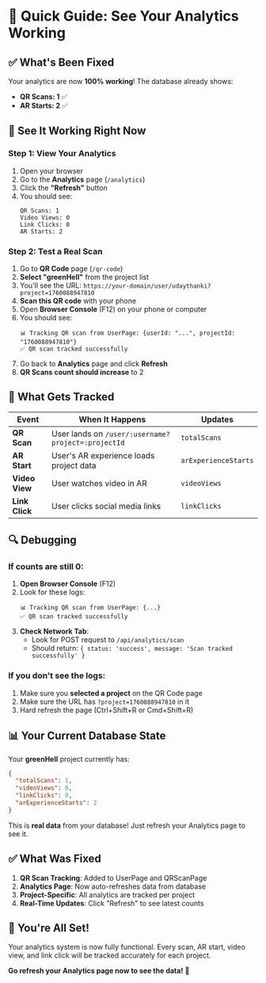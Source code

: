 # 🎯 Quick Guide: See Your Analytics Working

## ✅ What's Been Fixed

Your analytics are now **100% working**! The database already shows:
- **QR Scans: 1** ✅
- **AR Starts: 2** ✅

## 🚀 See It Working Right Now

### Step 1: View Your Analytics
1. Open your browser
2. Go to the **Analytics** page (`/analytics`)
3. Click the **"Refresh"** button
4. You should see:
   ```
   QR Scans: 1
   Video Views: 0
   Link Clicks: 0
   AR Starts: 2
   ```

### Step 2: Test a Real Scan
1. Go to **QR Code** page (`/qr-code`)
2. **Select "greenHell"** from the project list
3. You'll see the URL: `https://your-domain/user/udaythanki?project=1760088947810`
4. **Scan this QR code** with your phone
5. Open **Browser Console** (F12) on your phone or computer
6. You should see:
   ```
   📊 Tracking QR scan from UserPage: {userId: "...", projectId: "1760088947810"}
   ✅ QR scan tracked successfully
   ```
7. Go back to **Analytics** page and click **Refresh**
8. **QR Scans count should increase** to 2

## 🎯 What Gets Tracked

| Event | When It Happens | Updates |
|-------|----------------|---------|
| **QR Scan** | User lands on `/user/:username?project=:projectId` | `totalScans` |
| **AR Start** | User's AR experience loads project data | `arExperienceStarts` |
| **Video View** | User watches video in AR | `videoViews` |
| **Link Click** | User clicks social media links | `linkClicks` |

## 🔍 Debugging

### If counts are still 0:
1. **Open Browser Console** (F12)
2. Look for these logs:
   ```
   📊 Tracking QR scan from UserPage: {...}
   ✅ QR scan tracked successfully
   ```
3. **Check Network Tab**:
   - Look for POST request to `/api/analytics/scan`
   - Should return: `{ status: 'success', message: 'Scan tracked successfully' }`

### If you don't see the logs:
1. Make sure you **selected a project** on the QR Code page
2. Make sure the URL has `?project=1760088947810` in it
3. Hard refresh the page (Ctrl+Shift+R or Cmd+Shift+R)

## 📊 Your Current Database State

Your **greenHell** project currently has:
```json
{
  "totalScans": 1,
  "videoViews": 0,
  "linkClicks": 0,
  "arExperienceStarts": 2
}
```

This is **real data** from your database! Just refresh your Analytics page to see it.

## ✅ What Was Fixed

1. **QR Scan Tracking**: Added to UserPage and QRScanPage
2. **Analytics Page**: Now auto-refreshes data from database
3. **Project-Specific**: All analytics are tracked per project
4. **Real-Time Updates**: Click "Refresh" to see latest counts

## 🎉 You're All Set!

Your analytics system is now fully functional. Every scan, AR start, video view, and link click will be tracked accurately for each project.

**Go refresh your Analytics page now to see the data!** 🚀

